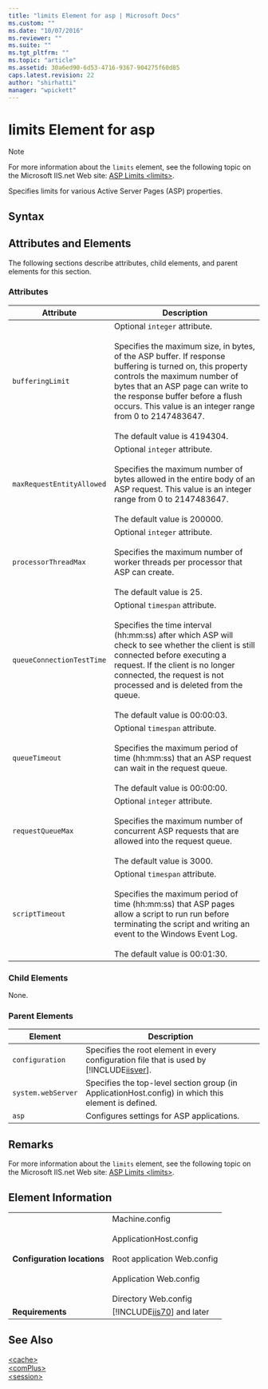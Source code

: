 ```yaml
---
title: "limits Element for asp | Microsoft Docs"
ms.custom: ""
ms.date: "10/07/2016"
ms.reviewer: ""
ms.suite: ""
ms.tgt_pltfrm: ""
ms.topic: "article"
ms.assetid: 30a6ed90-6d53-4716-9367-904275f60d85
caps.latest.revision: 22
author: "shirhatti"
manager: "wpickett"
---
```

# limits Element for asp
> [!NOTE]
>  For more information about the `limits` element, see the following topic on the Microsoft IIS.net Web site: [ASP Limits \<limits>](http://www.iis.net/ConfigReference/system.webServer/asp/limits).  
  
 Specifies limits for various Active Server Pages (ASP) properties.  
  
## Syntax  
  
## Attributes and Elements  
 The following sections describe attributes, child elements, and parent elements for this section.  
  
### Attributes  
  
|Attribute|Description|  
|---------------|-----------------|  
|`bufferingLimit`|Optional `integer` attribute.<br /><br /> Specifies the maximum size, in bytes, of the ASP buffer. If response buffering is turned on, this property controls the maximum number of bytes that an ASP page can write to the response buffer before a flush occurs. This value is an integer range from 0 to 2147483647.<br /><br /> The default value is 4194304.|  
|`maxRequestEntityAllowed`|Optional `integer` attribute.<br /><br /> Specifies the maximum number of bytes allowed in the entire body of an ASP request. This value is an integer range from 0 to 2147483647.<br /><br /> The default value is 200000.|  
|`processorThreadMax`|Optional `integer` attribute.<br /><br /> Specifies the maximum number of worker threads per processor that ASP can create.<br /><br /> The default value is 25.|  
|`queueConnectionTestTime`|Optional `timespan` attribute.<br /><br /> Specifies the time interval (hh:mm:ss) after which ASP will check to see whether the client is still connected before executing a request. If the client is no longer connected, the request is not processed and is deleted from the queue.<br /><br /> The default value is 00:00:03.|  
|`queueTimeout`|Optional `timespan` attribute.<br /><br /> Specifies the maximum period of time (hh:mm:ss) that an ASP request can wait in the request queue.<br /><br /> The default value is 00:00:00.|  
|`requestQueueMax`|Optional `integer` attribute.<br /><br /> Specifies the maximum number of concurrent ASP requests that are allowed into the request queue.<br /><br /> The default value is 3000.|  
|`scriptTimeout`|Optional `timespan` attribute.<br /><br /> Specifies the maximum period of time (hh:mm:ss) that ASP pages allow a script to run run before terminating the script and writing an event to the Windows Event Log.<br /><br /> The default value is 00:01:30.|  
  
### Child Elements  
 None.  
  
### Parent Elements  
  
|Element|Description|  
|-------------|-----------------|  
|`configuration`|Specifies the root element in every configuration file that is used by [!INCLUDE[iisver](../../reference/admin/includes/iisver-md.md)].|  
|`system.webServer`|Specifies the top-level section group (in ApplicationHost.config) in which this element is defined.|  
|`asp`|Configures settings for ASP applications.|  
  
## Remarks  
 For more information about the `limits` element, see the following topic on the Microsoft IIS.net Web site: [ASP Limits \<limits>](http://www.iis.net/ConfigReference/system.webServer/asp/limits).  
  
## Element Information  
  
|||  
|-|-|  
|**Configuration locations**|Machine.config<br /><br /> ApplicationHost.config<br /><br /> Root application Web.config<br /><br /> Application Web.config<br /><br /> Directory Web.config|  
|**Requirements**|[!INCLUDE[iis70](../../reference/admin/includes/iis70-md.md)] and later|  
  
## See Also  
 [\<cache>](../../reference/admin/cache-element-for-asp.md)   
 [\<comPlus>](../../reference/admin/complus-element-for-asp.md)   
 [\<session>](../../reference/admin/session-element-for-asp.md)